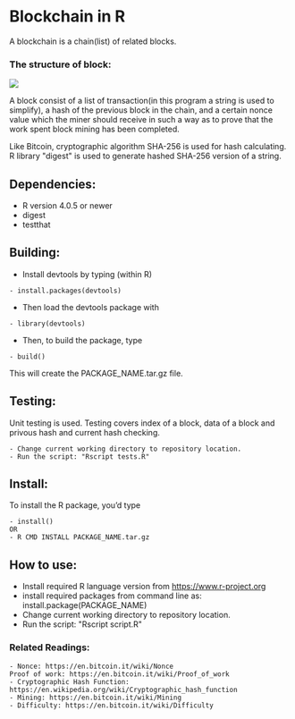 # Blockchain in R

A blockchain is a chain(list) of related blocks. 

### The structure of block:
![](https://miro.medium.com/max/1364/1*l3q104r2txeX7fC7dLOQUQ.png)

A block consist of a list of transaction(in this program a string is used to simplify),
a hash of the previous block in the chain, and a certain nonce value 
which the miner should receive in such a way as to prove that the work spent
block mining has been completed.

Like Bitcoin, cryptographic algorithm SHA-256 is used for hash calculating.
R library "digest" is used to generate hashed SHA-256 version of a string.

## Dependencies:
- R version 4.0.5 or newer
- digest
- testthat

## Building:

- Install devtools by typing (within R)

```
- install.packages(devtools)
```

- Then load the devtools package with
```
- library(devtools)
```
- Then, to build the package, type
```
- build()
```
This will create the PACKAGE_NAME.tar.gz file.

## Testing:

Unit testing is used. Testing covers index of a block, data of a block and privous hash and current hash checking.

```
- Change current working directory to repository location.
- Run the script: "Rscript tests.R"
```

## Install:

To install the R package, you’d type

```
- install()
OR
- R CMD INSTALL PACKAGE_NAME.tar.gz
```
## How to use:
- Install required R language version from https://www.r-project.org
- install required packages from command line as:
install.package(PACKAGE_NAME)
- Change current working directory to repository location.
- Run the script: "Rscript script.R"

### Related Readings:
```
- Nonce: https://en.bitcoin.it/wiki/Nonce
Proof of work: https://en.bitcoin.it/wiki/Proof_of_work
- Cryptographic Hash Function: https://en.wikipedia.org/wiki/Cryptographic_hash_function
- Mining: https://en.bitcoin.it/wiki/Mining
- Difficulty: https://en.bitcoin.it/wiki/Difficulty
```
